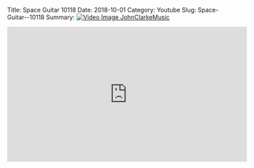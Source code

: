 Title: Space Guitar  10118
Date: 2018-10-01
Category: Youtube
Slug: Space-Guitar--10118
Summary: <a href="/Space-Guitar--10118.html/"><img src="https://i.ytimg.com/vi/7VLA1NlMCCI/hqdefault.jpg" alt="Video Image JohnClarkeMusic"></a>

<iframe width="560" height="315" src="https://www.youtube.com/embed/7VLA1NlMCCI" title="YouTube video player" frameborder="0" allow="accelerometer; autoplay; clipboard-write; encrypted-media; gyroscope; picture-in-picture" allowfullscreen></iframe>

